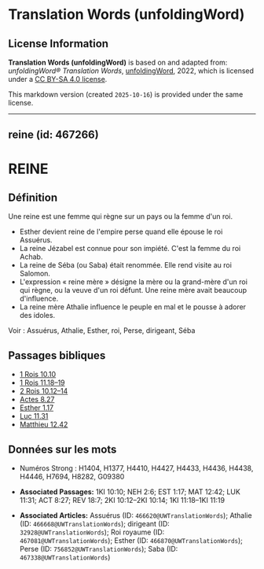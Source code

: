# Translation Words (unfoldingWord)

## License Information

**Translation Words (unfoldingWord)** is based on and adapted from: _unfoldingWord® Translation Words_, [unfoldingWord](https://unfoldingword.org/utw), 2022, which is licensed under a [CC BY-SA 4.0 license](https://creativecommons.org/licenses/by-sa/4.0/legalcode.en).

This markdown version (created `2025-10-16`) is provided under the same license.



--------------------------------

## reine (id: 467266)

REINE
=====

Définition
----------

Une reine est une femme qui règne sur un pays ou la femme d'un roi.

* Esther devient reine de l'empire perse quand elle épouse le roi Assuérus.
* La reine Jézabel est connue pour son impiété. C'est la femme du roi Achab.
* La reine de Séba (ou Saba) était renommée. Elle rend visite au roi Salomon.
* L'expression « reine mère » désigne la mère ou la grand\-mère d'un roi qui règne, ou la veuve d'un roi défunt. Une reine mère avait beaucoup d'influence.
* La reine mère Athalie influence le peuple en mal et le pousse à adorer des idoles.

Voir : Assuérus, Athalie, Esther, roi, Perse, dirigeant, Séba

Passages bibliques
------------------

* [1 Rois 10\.10](https://ref.ly/1Kgs10:10)
* [1 Rois 11\.18–19](https://ref.ly/1Kgs11:18-1Kgs11:19)
* [2 Rois 10\.12–14](https://ref.ly/2Kgs10:12-2Kgs10:14)
* [Actes 8\.27](https://ref.ly/Acts8:27)
* [Esther 1\.17](https://ref.ly/Esth1:17)
* [Luc 11\.31](https://ref.ly/Luke11:31)
* [Matthieu 12\.42](https://ref.ly/Matt12:42)

Données sur les mots
--------------------

* Numéros Strong : H1404, H1377, H4410, H4427, H4433, H4436, H4438, H4446, H7694, H8282, G09380

* **Associated Passages:** 1KI 10:10; NEH 2:6; EST 1:17; MAT 12:42; LUK 11:31; ACT 8:27; REV 18:7; 2KI 10:12–2KI 10:14; 1KI 11:18–1KI 11:19
* **Associated Articles:** Assuérus (ID: `466620@UWTranslationWords`); Athalie (ID: `466668@UWTranslationWords`); dirigeant (ID: `32928@UWTranslationWords`); Roi royaume (ID: `467081@UWTranslationWords`); Esther (ID: `466870@UWTranslationWords`); Perse (ID: `756852@UWTranslationWords`); Saba (ID: `467338@UWTranslationWords`)

